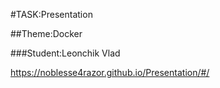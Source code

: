 #TASK:Presentation

##Theme:Docker

###Student:Leonchik Vlad

https://noblesse4razor.github.io/Presentation/#/
